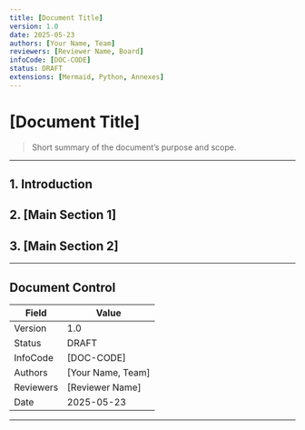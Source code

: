 ```yaml
---
title: [Document Title]
version: 1.0
date: 2025-05-23
authors: [Your Name, Team]
reviewers: [Reviewer Name, Board]
infoCode: [DOC-CODE]
status: DRAFT
extensions: [Mermaid, Python, Annexes]
---
```


# [Document Title]

> Short summary of the document’s purpose and scope.

---

## 1. Introduction

## 2. [Main Section 1]

## 3. [Main Section 2]

---

## Document Control

| Field      | Value            |
| ---------- | ---------------- |
| Version    | 1.0              |
| Status     | DRAFT            |
| InfoCode   | [DOC-CODE]       |
| Authors    | [Your Name, Team]|
| Reviewers  | [Reviewer Name]  |
| Date       | 2025-05-23       |

---